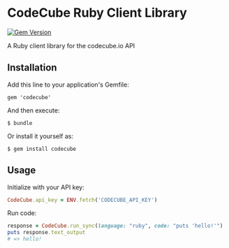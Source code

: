 # CodeCube Ruby Client Library

[![Gem Version](https://badge.fury.io/rb/codecube.png)](http://badge.fury.io/rb/codecube)

A Ruby client library for the codecube.io API

## Installation

Add this line to your application's Gemfile:

    gem 'codecube'

And then execute:

    $ bundle

Or install it yourself as:

    $ gem install codecube

## Usage

Initialize with your API key:

```ruby
CodeCube.api_key = ENV.fetch('CODECUBE_API_KEY')
```

Run code:

```ruby
response = CodeCube.run_sync(language: "ruby", code: "puts 'hello!'")
puts response.text_output
# => hello!
```

